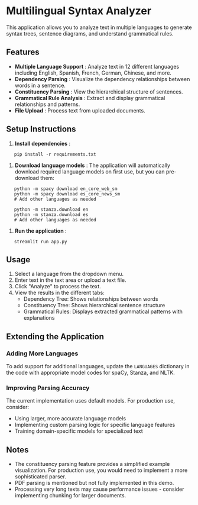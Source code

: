 # Multilingual Syntax Analyzer

This application allows you to analyze text in multiple languages to generate syntax trees, sentence diagrams, and understand grammatical rules.

## Features

* **Multiple Language Support** : Analyze text in 12 different languages including English, Spanish, French, German, Chinese, and more.
* **Dependency Parsing** : Visualize the dependency relationships between words in a sentence.
* **Constituency Parsing** : View the hierarchical structure of sentences.
* **Grammatical Rule Analysis** : Extract and display grammatical relationships and patterns.
* **File Upload** : Process text from uploaded documents.

## Setup Instructions

1. **Install dependencies** :

```
   pip install -r requirements.txt
```

1. **Download language models** :
   The application will automatically download required language models on first use, but you can pre-download them:

```
   python -m spacy download en_core_web_sm
   python -m spacy download es_core_news_sm
   # Add other languages as needed

   python -m stanza.download en
   python -m stanza.download es
   # Add other languages as needed
```

1. **Run the application** :

```
   streamlit run app.py
```

## Usage

1. Select a language from the dropdown menu.
2. Enter text in the text area or upload a text file.
3. Click "Analyze" to process the text.
4. View the results in the different tabs:
   * Dependency Tree: Shows relationships between words
   * Constituency Tree: Shows hierarchical sentence structure
   * Grammatical Rules: Displays extracted grammatical patterns with explanations

## Extending the Application

### Adding More Languages

To add support for additional languages, update the `LANGUAGES` dictionary in the code with appropriate model codes for spaCy, Stanza, and NLTK.

### Improving Parsing Accuracy

The current implementation uses default models. For production use, consider:

* Using larger, more accurate language models
* Implementing custom parsing logic for specific language features
* Training domain-specific models for specialized text

## Notes

* The constituency parsing feature provides a simplified example visualization. For production use, you would need to implement a more sophisticated parser.
* PDF parsing is mentioned but not fully implemented in this demo.
* Processing very long texts may cause performance issues - consider implementing chunking for larger documents.
